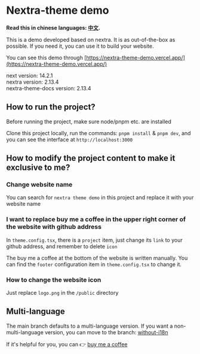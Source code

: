 # Nextra-theme demo

**Read this in chinese languages: [中文](readme_zh.md).**

This is a demo developed based on nextra. It is as out-of-the-box as possible. If you need it, you can use it to build your website.

You can see this demo through [https://nextra-theme-demo.vercel.app/](https://nextra-theme-demo.vercel.app/)

next version: 14.2.1 <br/>
nextra version: 2.13.4 <br/>
nextra-theme-docs version: 2.13.4 <br/>

## How to run the project?

Before running the project, make sure node/pnpm etc. are installed

Clone this project locally, run the commands: `pnpm install` & `pnpm dev`, and you can see the interface at `http://localhost:3000`

## How to modify the project content to make it exclusive to me?

### Change website name

You can search for `nextra theme demo` in this project and replace it with your website name

### I want to replace buy me a coffee in the upper right corner of the website with github address

In `theme.config.tsx`, there is a `project` item, just change its `link` to your github address, and remember to delete `icon`

The buy me a coffee at the bottom of the website is written manually. You can find the `footer` configuration item in `theme.config.tsx` to change it.

### How to change the website icon

Just replace `logo.png` in the `/public` directory

## Multi-language

The main branch defaults to a multi-language version. If you want a non-multi-language version, you can move to the branch: [without-i18n](https://github.com/zll-0405/nextra-theme-demo/tree/without-i18n)

If it's helpful for you, you can 👉 [buy me a coffee](https://ko-fi.com/lulubiu)